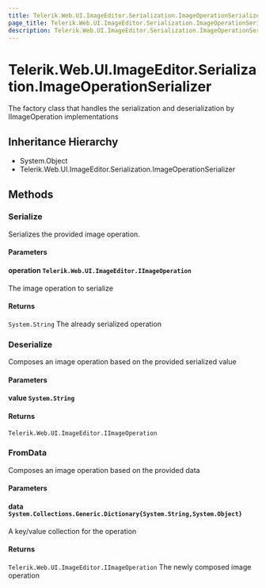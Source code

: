 ```yaml
---
title: Telerik.Web.UI.ImageEditor.Serialization.ImageOperationSerializer
page_title: Telerik.Web.UI.ImageEditor.Serialization.ImageOperationSerializer
description: Telerik.Web.UI.ImageEditor.Serialization.ImageOperationSerializer
---
```


# Telerik.Web.UI.ImageEditor.Serialization.ImageOperationSerializer

The factory class that handles the serialization and deserialization by IImageOperation implementations

## Inheritance Hierarchy

* System.Object
* Telerik.Web.UI.ImageEditor.Serialization.ImageOperationSerializer

## Methods

###  Serialize

Serializes the provided image operation.

#### Parameters

#### operation `Telerik.Web.UI.ImageEditor.IImageOperation`

The image operation to serialize

#### Returns

`System.String` The already serialized operation

###  Deserialize

Composes an image operation based on the provided serialized value

#### Parameters

#### value `System.String`

#### Returns

`Telerik.Web.UI.ImageEditor.IImageOperation` 

###  FromData

Composes an image operation based on the provided data

#### Parameters

#### data `System.Collections.Generic.Dictionary{System.String,System.Object}`

A key/value collection for the operation

#### Returns

`Telerik.Web.UI.ImageEditor.IImageOperation` The newly composed image operation

